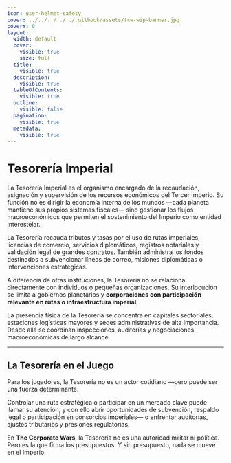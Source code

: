 ```yaml
---
icon: user-helmet-safety
cover: ../../../../../.gitbook/assets/tcw-wip-banner.jpg
coverY: 0
layout:
  width: default
  cover:
    visible: true
    size: full
  title:
    visible: true
  description:
    visible: true
  tableOfContents:
    visible: true
  outline:
    visible: false
  pagination:
    visible: true
  metadata:
    visible: true
---
```


# Tesorería Imperial

La Tesorería Imperial es el organismo encargado de la recaudación, asignación y supervisión de los recursos económicos del Tercer Imperio. Su función no es dirigir la economía interna de los mundos —cada planeta mantiene sus propios sistemas fiscales— sino gestionar los flujos macroeconómicos que permiten el sostenimiento del Imperio como entidad interestelar.

La Tesorería recauda tributos y tasas por el uso de rutas imperiales, licencias de comercio, servicios diplomáticos, registros notariales y validación legal de grandes contratos. También administra los fondos destinados a subvencionar líneas de correo, misiones diplomáticas o intervenciones estratégicas.

A diferencia de otras instituciones, la Tesorería no se relaciona directamente con individuos o pequeñas organizaciones. Su interlocución se limita a gobiernos planetarios y **corporaciones con participación relevante en rutas o infraestructura imperial**.

La presencia física de la Tesorería se concentra en capitales sectoriales, estaciones logísticas mayores y sedes administrativas de alta importancia. Desde allá se coordinan inspecciones, auditorías y negociaciones macroeconómicas de largo alcance.

***

## La Tesorería en el Juego

Para los jugadores, la Tesorería no es un actor cotidiano —pero puede ser una fuerza determinante.

Controlar una ruta estratégica o participar en un mercado clave puede llamar su atención, y con ello abrir oportunidades de subvención, respaldo legal o participación en consorcios imperiales— o enfrentar auditorías, ajustes tributarios y presiones regulatorias.

En **The Corporate Wars**, la Tesorería no es una autoridad militar ni política. Pero es la que firma los presupuestos. Y sin presupuesto, nada se mueve en el Imperio.
